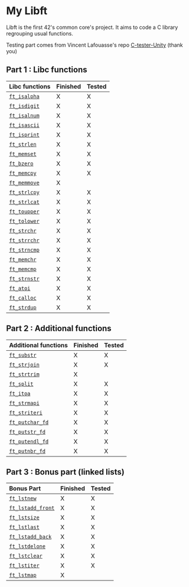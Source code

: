 # My Libft

Libft is the first 42's common core's project. It aims to code a C library regrouping usual functions.

Testing part comes from Vincent Lafouasse's repo [C-tester-Unity](https://github.com/vincent-lafouasse/C-tester-Unity) (thank you)

## Part 1 : Libc functions

| Libc functions |    Finished       | Tested     |
| :--------------- |:---------------| :-----|
| [`ft_isalpha`](/library/ft_isalpha.c) | X |  X  |
| [`ft_isdigit`](/library/ft_isdigit.c)  | X | X |
| [`ft_isalnum`](/library/ft_isalnum.c)  | X |  X   |
| [`ft_isascii`](/library/ft_isascii.c)  | X |   X  |
| [`ft_isprint`](/library/ft_isprint.c)  | X |   X  |
| [`ft_strlen`](/library/ft_strlen.c)      | X |  X   |
| [`ft_memset`](/library/ft_memset.c)      | X |  X  |
| [`ft_bzero`](/library/ft_bzero.c)        | X | X   |
| [`ft_memcpy`](/library/ft_memcpy.c)      | X |  X  |
| [`ft_memmove`](/library/ft_memmove.c)  | X |     |
| [`ft_strlcpy`](/library/ft_strlcpy.c)  | X |  X  |
| [`ft_strlcat`](/library/ft_strlcat.c)  | X |  X  |
| [`ft_toupper`](/library/ft_toupper.c)  | X |   X |
| [`ft_tolower`](/library/ft_tolower.c)  | X |  X  |
| [`ft_strchr`](/library/ft_strchr.c)      | X |  X  |
| [`ft_strrchr`](/library/ft_strrchr.c)  | X |  X  |
| [`ft_strncmp`](/library/ft_strncmp.c)  | X |   X |
| [`ft_memchr`](/library/ft_memchr.c)      | X | X   |
| [`ft_memcmp`](/library/ft_memcmp.c)      | X |   X |
| [`ft_strnstr`](/library/ft_strnstr.c)  | X | X   |
| [`ft_atoi`](/library/ft_atoi.c) | X |  X  |
| [`ft_calloc`](/library/ft_calloc.c) | X |  X  |
| [`ft_strdup`](/library/ft_strdup.c) | X |  X  |

## Part 2 : Additional functions

| Additional functions |    Finished       | Tested     |
| :--------------- |:---------------| :-----|
| [`ft_substr`](/library/ft_substr.c) | X |  X  |
| [`ft_strjoin`](/library/ft_strjoin.c) | X |   X |
| [`ft_strtrim`](/library/ft_strtrim.c) | X |     |
| [`ft_split`](/library/ft_split.c) | X | X   |
| [`ft_itoa`](/library/ft_itoa.c) | X |  X  |
| [`ft_strmapi`](/library/ft_strmapi.c) | X |  X  |
| [`ft_striteri`](/library/ft_striteri.c) | X |   X |
| [`ft_putchar_fd`](/library/ft_putchar_fd.c) | X |  X  |
| [`ft_putstr_fd`](/library/ft_putstr_fd.c) | X |   X |
| [`ft_putendl_fd`](/library/ft_putendl_fd.c) | X | X   |
| [`ft_putnbr_fd`](/library/ft_putnbr_fd.c) | X |   X |

## Part 3 : Bonus part (linked lists)

| Bonus Part |    Finished       | Tested     |
| :--------------- |:---------------| :-----|
| [`ft_lstnew`](/library/ft_lstnew.c) | X |  X  |
| [`ft_lstadd_front`](/library/ft_lstadd_front.c) | X |  X  |
| [`ft_lstsize`](/library/ft_lstsize.c) | X |  X  |
| [`ft_lstlast`](/library/ft_lstlast.c) | X |  X  |
| [`ft_lstadd_back`](/library/ft_lstadd_back.c) | X |  X  |
| [`ft_lstdelone`](/library/ft_lstdelone.c) | X |  X  |
| [`ft_lstclear`](/library/ft_lstclear.c) | X |   X |
| [`ft_lstiter`](/library/ft_lstiter.c) | X |  X  |
| [`ft_lstmap`](/library/ft_lstmap.c) | X  |     |
